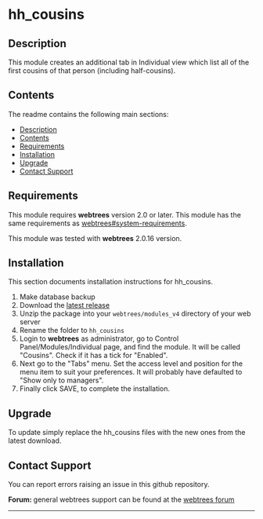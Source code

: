 # hh_cousins

<a name="Description"></a>

## Description

This module creates an additional tab in Individual view which list all of the first cousins of that person (including half-cousins).

<a name="Contents"></a>

## Contents

The readme contains the following main sections:

*   [Description](#Description)
*   [Contents](#Contents)
*   [Requirements](#Requirements)
*   [Installation](#Installation)
*   [Upgrade](#upgrade)
*   [Contact Support](#Support)

<a name="Requirements"></a>

## Requirements

This module requires **webtrees** version 2.0 or later.
This module has the same requirements as [webtrees#system-requirements](https://github.com/fisharebest/webtrees#system-requirements).

This module was tested with **webtrees** 2.0.16 version.

<a name="Installation"></a>

## Installation

This section documents installation instructions for hh_cousins.

1. Make database backup
1. Download the [latest release](https://github.com/hartenthaler/hh_cousins/releases/latest)
1. Unzip the package into your `webtrees/modules_v4` directory of your web server
1. Rename the folder to `hh_cousins`
1. Login to **webtrees** as administrator, go to <span class="pointer">Control Panel/Modules/Individual page</span>, and find the module. It will be called "Cousins". Check if it has a tick for "Enabled".
1. Next go to the "Tabs" menu. Set the access level and position for the menu item to suit your preferences. It will probably have defaulted to "Show only to managers".
1. Finally click SAVE, to complete the installation.

<a name="upgrade"></a>

## Upgrade

To update simply replace the hh_cousins files with the new ones from the latest download.

<a name="Support"></a>

## Contact Support

You can report errors raising an issue in this github repository.

<span style="font-weight: bold;">Forum: </span>general webtrees support can be found at the [webtrees forum](http://www.webtrees.net/index.php/en/forum/index-en)

* * *
